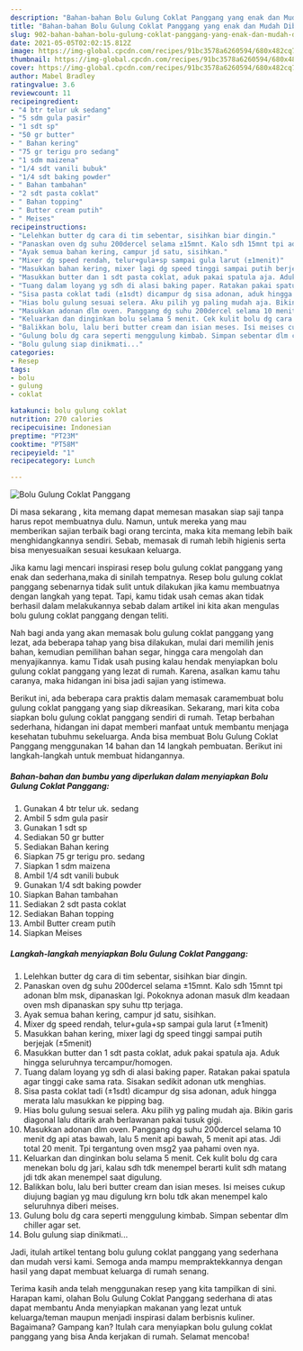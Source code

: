 ```yaml
---
description: "Bahan-bahan Bolu Gulung Coklat Panggang yang enak dan Mudah Dibuat"
title: "Bahan-bahan Bolu Gulung Coklat Panggang yang enak dan Mudah Dibuat"
slug: 902-bahan-bahan-bolu-gulung-coklat-panggang-yang-enak-dan-mudah-dibuat
date: 2021-05-05T02:02:15.812Z
image: https://img-global.cpcdn.com/recipes/91bc3578a6260594/680x482cq70/bolu-gulung-coklat-panggang-foto-resep-utama.jpg
thumbnail: https://img-global.cpcdn.com/recipes/91bc3578a6260594/680x482cq70/bolu-gulung-coklat-panggang-foto-resep-utama.jpg
cover: https://img-global.cpcdn.com/recipes/91bc3578a6260594/680x482cq70/bolu-gulung-coklat-panggang-foto-resep-utama.jpg
author: Mabel Bradley
ratingvalue: 3.6
reviewcount: 11
recipeingredient:
- "4 btr telur uk sedang"
- "5 sdm gula pasir"
- "1 sdt sp"
- "50 gr butter"
- " Bahan kering"
- "75 gr terigu pro sedang"
- "1 sdm maizena"
- "1/4 sdt vanili bubuk"
- "1/4 sdt baking powder"
- " Bahan tambahan"
- "2 sdt pasta coklat"
- " Bahan topping"
- " Butter cream putih"
- " Meises"
recipeinstructions:
- "Lelehkan butter dg cara di tim sebentar, sisihkan biar dingin."
- "Panaskan oven dg suhu 200dercel selama ±15mnt. Kalo sdh 15mnt tpi adonan blm msk, dipanaskan lgi. Pokoknya adonan masuk dlm keadaan oven msh dipanaskan spy suhu ttp terjaga."
- "Ayak semua bahan kering, campur jd satu, sisihkan."
- "Mixer dg speed rendah, telur+gula+sp sampai gula larut (±1menit)"
- "Masukkan bahan kering, mixer lagi dg speed tinggi sampai putih berjejak (±5menit)"
- "Masukkan butter dan 1 sdt pasta coklat, aduk pakai spatula aja. Aduk hingga seluruhnya tercampur/homogen."
- "Tuang dalam loyang yg sdh di alasi baking paper. Ratakan pakai spatula agar tinggi cake sama rata. Sisakan sedikit adonan utk menghias."
- "Sisa pasta coklat tadi (±1sdt) dicampur dg sisa adonan, aduk hingga merata lalu masukkan ke pipping bag."
- "Hias bolu gulung sesuai selera. Aku pilih yg paling mudah aja. Bikin garis diagonal lalu ditarik arah berlawanan pakai tusuk gigi."
- "Masukkan adonan dlm oven. Panggang dg suhu 200dercel selama 10 menit dg api atas bawah, lalu 5 menit api bawah, 5 menit api atas. Jdi total 20 menit. Tpi tergantung oven msg2 yaa pahami oven nya."
- "Keluarkan dan dinginkan bolu selama 5 menit. Cek kulit bolu dg cara menekan bolu dg jari, kalau sdh tdk menempel berarti kulit sdh matang jdi tdk akan menempel saat digulung."
- "Balikkan bolu, lalu beri butter cream dan isian meses. Isi meises cukup diujung bagian yg mau digulung krn bolu tdk akan menempel kalo seluruhnya diberi meises."
- "Gulung bolu dg cara seperti menggulung kimbab. Simpan sebentar dlm chiller agar set."
- "Bolu gulung siap dinikmati..."
categories:
- Resep
tags:
- bolu
- gulung
- coklat

katakunci: bolu gulung coklat 
nutrition: 270 calories
recipecuisine: Indonesian
preptime: "PT23M"
cooktime: "PT58M"
recipeyield: "1"
recipecategory: Lunch

---
```



![Bolu Gulung Coklat Panggang](https://img-global.cpcdn.com/recipes/91bc3578a6260594/680x482cq70/bolu-gulung-coklat-panggang-foto-resep-utama.jpg)

Di masa  sekarang , kita memang dapat memesan masakan siap saji tanpa harus repot membuatnya dulu. Namun, untuk mereka yang mau memberikan sajian terbaik bagi orang tercinta, maka kita memang lebih baik menghidangkannya sendiri. Sebab, memasak di rumah lebih higienis serta bisa menyesuaikan sesuai kesukaan keluarga.

Jika kamu lagi mencari inspirasi resep bolu gulung coklat panggang yang enak dan sederhana,maka di sinilah tempatnya. Resep bolu gulung coklat panggang  sebenarnya tidak sulit untuk dilakukan jika kamu membuatnya dengan langkah yang tepat. Tapi, kamu tidak usah cemas akan tidak berhasil dalam melakukannya 
sebab dalam artikel ini kita akan mengulas bolu gulung coklat panggang dengan teliti.  



Nah bagi anda yang akan memasak bolu gulung coklat panggang yang lezat, ada beberapa tahap yang bisa dilakukan, mulai dari memilih jenis bahan, kemudian pemilihan bahan segar, hingga cara mengolah dan menyajikannya. kamu Tidak usah pusing kalau hendak menyiapkan bolu gulung coklat panggang yang lezat di rumah. Karena, asalkan kamu  tahu caranya, maka hidangan ini bisa jadi sajian yang istimewa.

Berikut ini, ada beberapa cara praktis  dalam memasak caramembuat bolu gulung coklat panggang yang siap dikreasikan. Sekarang, mari kita coba siapkan bolu gulung coklat panggang sendiri di rumah. Tetap berbahan sederhana, hidangan ini dapat memberi manfaat untuk membantu menjaga kesehatan tubuhmu sekeluarga. Anda bisa membuat Bolu Gulung Coklat Panggang menggunakan 14 bahan dan 14 langkah pembuatan. Berikut ini langkah-langkah untuk membuat hidangannya.

<!--inarticleads1-->

##### Bahan-bahan dan bumbu yang diperlukan dalam menyiapkan Bolu Gulung Coklat Panggang:

1. Gunakan 4 btr telur uk. sedang
1. Ambil 5 sdm gula pasir
1. Gunakan 1 sdt sp
1. Sediakan 50 gr butter
1. Sediakan  Bahan kering
1. Siapkan 75 gr terigu pro. sedang
1. Siapkan 1 sdm maizena
1. Ambil 1/4 sdt vanili bubuk
1. Gunakan 1/4 sdt baking powder
1. Siapkan  Bahan tambahan
1. Sediakan 2 sdt pasta coklat
1. Sediakan  Bahan topping
1. Ambil  Butter cream putih
1. Siapkan  Meises




<!--inarticleads2-->

##### Langkah-langkah menyiapkan Bolu Gulung Coklat Panggang:

1. Lelehkan butter dg cara di tim sebentar, sisihkan biar dingin.
1. Panaskan oven dg suhu 200dercel selama ±15mnt. Kalo sdh 15mnt tpi adonan blm msk, dipanaskan lgi. Pokoknya adonan masuk dlm keadaan oven msh dipanaskan spy suhu ttp terjaga.
1. Ayak semua bahan kering, campur jd satu, sisihkan.
1. Mixer dg speed rendah, telur+gula+sp sampai gula larut (±1menit)
1. Masukkan bahan kering, mixer lagi dg speed tinggi sampai putih berjejak (±5menit)
1. Masukkan butter dan 1 sdt pasta coklat, aduk pakai spatula aja. Aduk hingga seluruhnya tercampur/homogen.
1. Tuang dalam loyang yg sdh di alasi baking paper. Ratakan pakai spatula agar tinggi cake sama rata. Sisakan sedikit adonan utk menghias.
1. Sisa pasta coklat tadi (±1sdt) dicampur dg sisa adonan, aduk hingga merata lalu masukkan ke pipping bag.
1. Hias bolu gulung sesuai selera. Aku pilih yg paling mudah aja. Bikin garis diagonal lalu ditarik arah berlawanan pakai tusuk gigi.
1. Masukkan adonan dlm oven. Panggang dg suhu 200dercel selama 10 menit dg api atas bawah, lalu 5 menit api bawah, 5 menit api atas. Jdi total 20 menit. Tpi tergantung oven msg2 yaa pahami oven nya.
1. Keluarkan dan dinginkan bolu selama 5 menit. Cek kulit bolu dg cara menekan bolu dg jari, kalau sdh tdk menempel berarti kulit sdh matang jdi tdk akan menempel saat digulung.
1. Balikkan bolu, lalu beri butter cream dan isian meses. Isi meises cukup diujung bagian yg mau digulung krn bolu tdk akan menempel kalo seluruhnya diberi meises.
1. Gulung bolu dg cara seperti menggulung kimbab. Simpan sebentar dlm chiller agar set.
1. Bolu gulung siap dinikmati...




Jadi, itulah artikel tentang  bolu gulung coklat panggang  yang sederhana dan mudah versi kami. Semoga anda mampu mempraktekkannya dengan hasil yang dapat membuat keluarga di rumah senang. 

Terima kasih anda telah menggunakan resep yang kita tampilkan di sini. Harapan kami, olahan  Bolu Gulung Coklat Panggang sederhana di atas dapat membantu Anda menyiapkan makanan yang lezat untuk keluarga/teman maupun menjadi inspirasi dalam berbisnis kuliner. Bagaimana? Gampang kan? Itulah cara menyiapkan bolu gulung coklat panggang yang bisa Anda kerjakan di rumah. Selamat mencoba!

